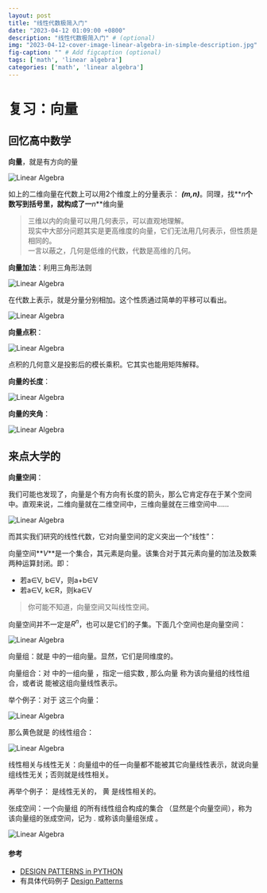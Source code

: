```yaml
---
layout: post
title: "线性代数极简入门"
date: "2023-04-12 01:09:00 +0800"
description: "线性代数极简入门" # (optional)
img: "2023-04-12-cover-image-linear-algebra-in-simple-description.jpg" # Add image post (optional)
fig-caption: "" # Add figcaption (optional)
tags: ['math', 'linear algebra']
categories: ['math', 'linear algebra']
---
```


# 复习：向量

## 回忆高中数学

**向量**，就是有方向的量

![Linear Algebra]({{site.baseurl}}/assets/img/2023-04-12/v2-ae135e52fa1694d55e4b1ae36c32a447_720w.webp)

如上的二维向量在代数上可以用2个维度上的分量表示<!--more-->： **_(m,n)_**。同理，找**_n_**个数写到括号里，就构成了一**_n_**维向量

> 三维以内的向量可以用几何表示，可以直观地理解。  
> 现实中大部分问题其实是更高维度的向量，它们无法用几何表示，但性质是相同的。  
> 一言以蔽之，几何是低维的代数，代数是高维的几何。

**向量加法**：利用三角形法则

![Linear Algebra]({{site.baseurl}}/assets/img/2023-04-12/v2-e49d7c68389d111156fb706802c3bd6e_720w.webp)

在代数上表示，就是分量分别相加。这个性质通过简单的平移可以看出。

![Linear Algebra]({{site.baseurl}}/assets/img/2023-04-12/v2-a926127b273c1bf14af145ed6033cc4b_720w.png)

**向量点积**：

![Linear Algebra]({{site.baseurl}}/assets/img/2023-04-12/v2-38d52dd63b3e39415f70a32bc1c0cc6a_720w.webp)

点积的几何意义是投影后的模长乘积。它其实也能用矩阵解释。

**向量的长度**：

![Linear Algebra]({{site.baseurl}}/assets/img/2023-04-12/v2-f8e3eec4b37de9de4cf317e558f85ec7_720w.png)

**向量的夹角**：

![Linear Algebra]({{site.baseurl}}/assets/img/2023-04-12/v2-f62262ad85a6b007395f2c620fbbf16c_720w.png)

## 来点大学的

**向量空间**：

我们可能也发现了，向量是个有方向有长度的箭头，那么它肯定存在于某个空间中。直观来说，二维向量就在二维空间中，三维向量就在三维空间中……

![Linear Algebra]({{site.baseurl}}/assets/img/2023-04-12/v2-f62262ad85a6b007395f2c620fbbf16c_720w.png)

而其实我们研究的线性代数，它对向量空间的定义突出一个“线性”：

向量空间**_V_**是一个集合，其元素是向量。该集合对于其元素向量的加法及数乘两种运算封闭。即：

- 若a∈V, b∈V，则a+b∈V
- 若a∈V, k∈R，则ka∈V

> 你可能不知道，向量空间又叫线性空间。

向量空间并不一定是$R^{n}$，也可以是它们的子集。下面几个空间也是向量空间：

![Linear Algebra]({{site.baseurl}}/assets/img/2023-04-12/v2-4874d0bce36816a344721d32ad1ca59a_720w.webp)

向量组：就是 
 中的一组向量。显然，它们是同维度的。

向量组合：对 
 中的一组向量 
 ，指定一组实数 
, 那么向量
 称为该向量组的线性组合，或者说 
 能被这组向量线性表示。

举个例子：对于 
 这三个向量：

![Linear Algebra]({{site.baseurl}}/assets/img/2023-04-12/v2-17a4364803773016eabf7924def5aec8_720w.webp)

那么黄色就是 
 的线性组合：

![Linear Algebra]({{site.baseurl}}/assets/img/2023-04-12/v2-857cc37336ed6222982c77e01f0f1564_720w.webp)

线性相关与线性无关：向量组中的任一向量都不能被其它向量线性表示，就说向量组线性无关；否则就是线性相关。

再举个例子： 
 是线性无关的， 
黄
 是线性相关的。

张成空间：一个向量组 
 的所有线性组合构成的集合 
 （显然是个向量空间），称为该向量组的张成空间，记为 
 . 或称该向量组张成 
 。

![Linear Algebra]({{site.baseurl}}/assets/img/2023-04-12/v2-fe0437b8aa6016d0c4512dfbaec9fefa_720w.webp)







#### 参考

  - [DESIGN PATTERNS in PYTHON](https://refactoring.guru/design-patterns/python)
  - 有具体代码例子 [Design Patterns](https://sourcemaking.com/design_patterns)
